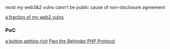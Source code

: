 most my web3&2 vulns cann't be public cause of non-disclosure agreement

[a fraction of my web2 vulns](http://149.28.150.208:8080/ipfs/QmQp8P5hzcem6ErFPhcXPgfvzuhzZPp7exV3LHEjmybpkv/web2_vulns_id.txt)

### PoC
[a button getting rich](https://https://weirdeth.vercel.app/)
[Pwn the Behinder PHP Protocol](https://liriu.life/PHP-5ba36eb0362743ed8fa5588c97325f7e)
